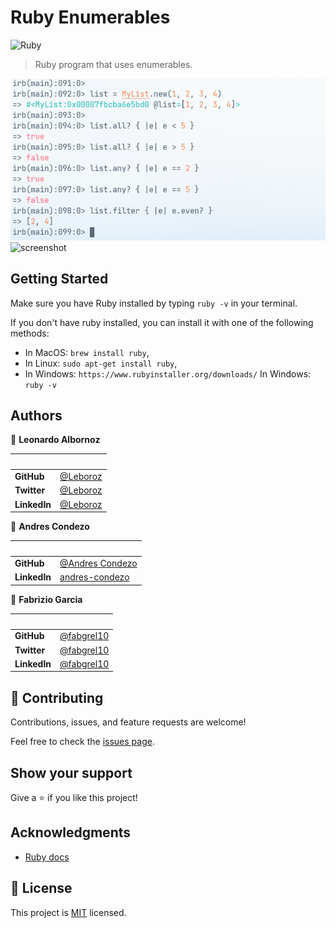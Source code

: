 # Ruby Enumerables

![Ruby](https://img.shields.io/badge/ruby-%23CC342D.svg?style=for-the-badge&logo=ruby&logoColor=white)

> Ruby program that uses enumerables.

![screenshot](./app_screenshot1.png)
![screenshot](./app_screenshot2.png)

## Getting Started

Make sure you have Ruby installed by typing `ruby -v` in your terminal.

If you don't have ruby installed, you can install it with one of the following methods:

- In MacOS: `brew install ruby`,
- In Linux: `sudo apt-get install ruby`,
- In Windows: `https://www.rubyinstaller.org/downloads/`
  In Windows: `ruby -v`

## Authors

👤 **Leonardo Albornoz**

| &nbsp;       | &nbsp;                                           |
| ------------ | ------------------------------------------------ |
| **GitHub**   | [@Leboroz](https://github.com/Leboroz)           |
| **Twitter**  | [@Leboroz](https://twitter.com/leboroz)          |
| **LinkedIn** | [@Leboroz](https://www.linkedin.com/in/leboroz/) |

👤 **Andres Condezo**

| &nbsp;       | &nbsp;                                                        |
| ------------ | ------------------------------------------------------------- |
| **GitHub**   | [@Andres Condezo](https://github.com/andres-condezo)          |
| **LinkedIn** | [andres-condezo](https://www.linkedin.com/in/andres-condezo/) |

👤 **Fabrizio Garcia**

| &nbsp;       | &nbsp;                                               |
| ------------ | ---------------------------------------------------- |
| **GitHub**   | [@fabgrel10](https://github.com/fabgrel10)           |
| **Twitter**  | [@fabgrel10](https://twitter.com/fabgrel10)          |
| **LinkedIn** | [@fabgrel10](https://www.linkedin.com/in/fabgrel10/) |

## 🤝 Contributing

Contributions, issues, and feature requests are welcome!

Feel free to check the [issues page](../../issues/).

## Show your support

Give a ⭐️ if you like this project!

## Acknowledgments

- [Ruby docs](https://ruby-doc.org/core-3.0.0/Enumerable.html#method-i-sort)

## 📝 License

This project is [MIT](./MIT.md) licensed.
